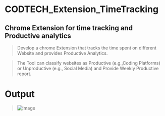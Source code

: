 # CODTECH_Extension_TimeTracking
Chrome Extension for time tracking and Productive analytics
------------------------------------------------------------
 > Develop a chrome Extension that tracks the time spent on 
 different Website and provides Productive Analytics.

 > The Tool can classify websites as Productive 
 (e.g.,Coding Platforms) or  Unproductive (e.g., Social Media)
        and Provide Weekly Productive report.
# Output
> ![Image](https://github.com/user-attachments/assets/0cb910d2-d6f3-4570-8a8f-4308dfbac4df)
